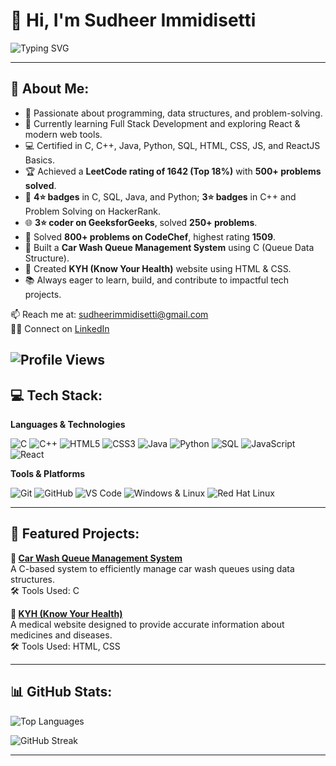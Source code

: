 # 👋 Hi, I'm Sudheer Immidisetti

![Typing SVG](https://readme-typing-svg.herokuapp.com?font=Fira+Code&size=26&duration=3000&pause=1000&color=00C2FF&center=true&vCenter=true&width=900&lines=Full+Stack+Developer;Passionate+about+Problem+Solving;Python+Programmer;Java+Programmer&repeat=true)

---

## 💫 About Me:
- 👀 Passionate about programming, data structures, and problem-solving.  
- 🌱 Currently learning Full Stack Development and exploring React & modern web tools.  
- 💻 Certified in C, C++, Java, Python, SQL, HTML, CSS, JS, and ReactJS Basics.  
- 🏆 Achieved a **LeetCode rating of 1642 (Top 18%)** with **500+ problems solved**.  
- 🥇 **4⭐ badges** in C, SQL, Java, and Python; **3⭐ badges** in C++ and Problem Solving on HackerRank.  
- 🌐 **3⭐ coder on GeeksforGeeks**, solved **250+ problems**.  
- 💪 Solved **800+ problems on CodeChef**, highest rating **1509**.  
- 🚗 Built a **Car Wash Queue Management System** using C (Queue Data Structure).  
- 🏥 Created **KYH (Know Your Health)** website using HTML & CSS.  
- 📚 Always eager to learn, build, and contribute to impactful tech projects.  

📫 Reach me at: [sudheerimmidisetti@gmail.com](mailto:sudheerimmidisetti@gmail.com)  
👨‍💻 Connect on [LinkedIn](https://www.linkedin.com/in/sudheer-immidisetti-619323291/)  

![Profile Views](https://komarev.com/ghpvc/?username=sudheerimmidisetti&style=flat-square&color=blue)
---

## 💻 Tech Stack:
**Languages & Technologies**  

![C](https://img.shields.io/badge/C-A8B9CC?style=for-the-badge&logo=c&logoColor=black)
![C++](https://img.shields.io/badge/C%2B%2B-00599C?style=for-the-badge&logo=c%2B%2B&logoColor=white)
![HTML5](https://img.shields.io/badge/HTML5-E34F26?style=for-the-badge&logo=html5&logoColor=white)
![CSS3](https://img.shields.io/badge/CSS3-1572B6?style=for-the-badge&logo=css3&logoColor=white)
![Java](https://img.shields.io/badge/Java-007396?style=for-the-badge&logo=java&logoColor=white)
![Python](https://img.shields.io/badge/Python-3776AB?style=for-the-badge&logo=python&logoColor=white)
![SQL](https://img.shields.io/badge/SQL-4479A1?style=for-the-badge&logo=mysql&logoColor=white)
![JavaScript](https://img.shields.io/badge/JavaScript-F7DF1E?style=for-the-badge&logo=javascript&logoColor=black)
![React](https://img.shields.io/badge/React-61DAFB?style=for-the-badge&logo=react&logoColor=black)

**Tools & Platforms**  

![Git](https://img.shields.io/badge/Git-F05032?style=for-the-badge&logo=git&logoColor=white)
![GitHub](https://img.shields.io/badge/GitHub-181717?style=for-the-badge&logo=github&logoColor=white)
![VS Code](https://img.shields.io/badge/VS_Code-0078D4?style=for-the-badge&logo=visualstudiocode&logoColor=white)
![Windows & Linux](https://img.shields.io/badge/Windows_&_Linux-0078D6?style=for-the-badge&logo=windows&logoColor=white)
![Red Hat Linux](https://img.shields.io/badge/Red_Hat_Linux-EE0000?style=for-the-badge&logo=redhat&logoColor=white)
<!-- ![Linux](https://img.shields.io/badge/Linux-FCC624?style=for-the-badge&logo=linux&logoColor=black) -->
<!-- ![Figma](https://img.shields.io/badge/Figma-F24E1E?style=for-the-badge&logo=figma&logoColor=white) -->

---

## 📌 Featured Projects:
**🚗 [Car Wash Queue Management System](https://github.com/sudheerimmidisetti/car-wash-queue-management)**  
A C-based system to efficiently manage car wash queues using data structures.  
🛠 Tools Used: C  

**🏥 [KYH (Know Your Health)](https://github.com/sudheerimmidisetti/kyh-medical-website)**  
A medical website designed to provide accurate information about medicines and diseases.  
🛠 Tools Used: HTML, CSS  

---

## 📊 GitHub Stats:
<!-- ![Sudheer's GitHub Stats](https://github-readme-stats.vercel.app/api?username=sudheerimmidisetti&show_icons=true&theme=radical)  -->
![Top Languages](https://github-readme-stats.vercel.app/api/top-langs/?username=sudheerimmidisetti&layout=compact&theme=radical)  

![GitHub Streak](https://github-readme-streak-stats.herokuapp.com/?user=sudheerimmidisetti&theme=radical)  

---
